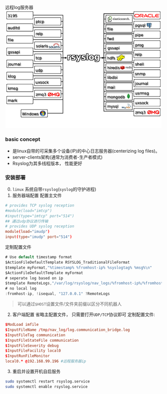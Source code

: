 远程log服务器
![rsyslog](../Resourse/rsyslog_arch.png)
### basic concept
- 是linux自带的可采集多个设备(IP)的中心日志服务器(centerizing log files)。
- server-clients架构(通常为消费者-生产者模式)
- Rsyslog为其多线程版本， 性能更好


### 安装部署
0. `linux` 系统自带`rsyslog`(`syslog`的守护进程)
1. 服务器端配置
配置主文件
```/etc/rsyslog.conf
# provides TCP syslog reception
#module(load="imtcp")
#input(type="imtcp" port="514")
## 通过udp协议进行传输
# provides UDP syslog reception
module(load="imudp")
input(type="imudp" port="514")
```
定制配置文件
```/etc/rsyslog.d
# Use default timestamp format 
$ActionFileDefaultTemplate RSYSLOG_TraditionalFileFormat
$template myFormat,"%timestamp% %fromhost-ip% %syslogtag% %msg%\n"
$ActionFileDefaultTemplate myFormat
# seperate log based on ip
$template RemoteLogs,"/var/log/rsyslog/nav_logs/%fromhost-ip%/%fromhost-ip%_%$YEAR%-%$MONTH%-%$DAY%.log"
# no local log
:fromhost-ip, !isequal, "127.0.0.1" ?RemoteLogs
```
> 可以通过`$HOST`设置文件/文件夹前缀以区分不同机器人
2. 客户端配置
省略主配置文件， 只需要打开`UDP/TCP`协议即可
定制配置文件:
```/etc/rsyslog.d/default.conf
$ModLoad imfile
$InputFileName /tmp/nav_log/log.communication_bridge.log
$InputFileTag communication
$InputFileStateFile communication
$InputFileSeverity debug
$InputFileFacility local0
$InputRunFileMonitor
local0.* @192.168.99.196 #远程服务器ip
```
3. 重启并设置开机自启服务
```bash
sudo systemctl restart rsyslog.service 
sudo systemctl enable rsyslog.service
```